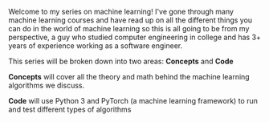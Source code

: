 Welcome to my series on machine learning! I've gone through many machine learning courses and have read up on all the different things you can do in the world of machine learning so this is all going to be from my perspective, a guy who studied computer engineering in college and has 3+ years of experience working as a software engineer.

This series will be broken down into two areas: **Concepts** and **Code**

**Concepts** will cover all the theory and math behind the machine learning algorithms we discuss.

**Code** will use Python 3 and PyTorch (a machine learning framework) to run and test different types of algorithms
